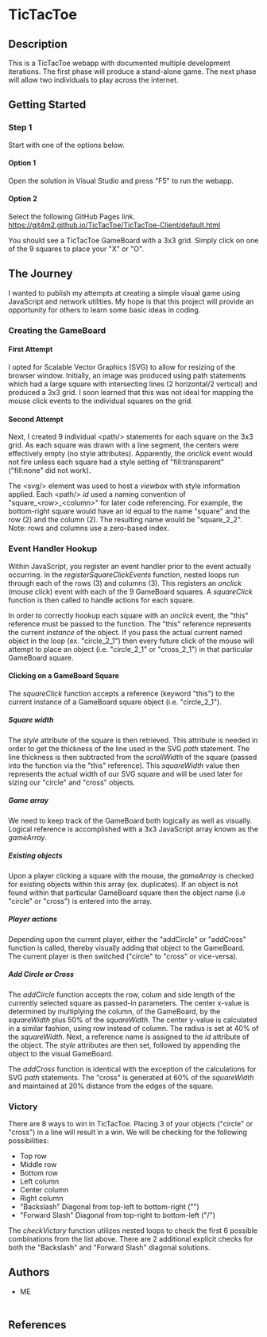 # TicTacToe

## Description
This is a TicTacToe webapp with documented multiple development 
iterations. The first phase will produce a stand-alone game. The 
next phase will allow two individuals to play across the internet.

## Getting Started

### Step 1
Start with one of the options below.

#### Option 1
Open the solution in Visual Studio and 
press "F5" to run the webapp.

#### Option 2
Select the following GitHub Pages link.
https://git4m2.github.io/TicTacToe/TicTacToe-Client/default.html

You should see a TicTacToe GameBoard with a 3x3 grid.
Simply click on one of the 9 squares to place your "X" or "O".

## The Journey
I wanted to publish my attempts at creating a simple visual 
game using JavaScript and network utilities. My hope is that 
this project will provide an opportunity for others to learn 
some basic ideas in coding.

### Creating the GameBoard

#### First Attempt
I opted for Scalable Vector Graphics (SVG) to allow for resizing 
of the browser window. Initially, an image was produced using 
path statements which had a large square with intersecting lines 
(2 horizontal/2 vertical) and produced a 3x3 grid. I soon 
learned that this was not ideal for mapping the mouse click 
events to the individual squares on the grid.

#### Second Attempt
Next, I created 9 individual &lt;path/&gt; statements for each 
square on the 3x3 grid. As each square was drawn with a line 
segment, the centers were effectively empty (no style attributes). 
Apparently, the *onclick* event would not fire unless each square 
had a style setting of "fill:transparent" ("fill:none" did not work).

The &lt;svg/&gt; element was used to host a *viewbox* with style 
information applied. Each &lt;path/&gt; *id* used a naming convention 
of "square\_&lt;row&gt;\_&lt;column&gt;" for later code referencing. 
For example, the bottom-right square would have an id equal to the 
name "square" and the row (2) and the column (2). The resulting name 
would be "square\_2\_2". Note: rows and columns use a zero-based index.

### Event Handler Hookup
Within JavaScript, you register an event handler prior to the event 
actually occurring. In the *registerSquareClickEvents* function, 
nested loops run through each of the rows (3) and columns (3). This 
registers an *onclick* (mouse click) event with each of the 9 GameBoard 
squares. A *squareClick* function is then called to handle actions for 
each square. 

In order to correctly hookup each square with an *onclick* event, the 
"this" reference must be passed to the function. The "this" reference 
represents the current *instance* of the object. If you pass the actual 
current named object in the loop (ex. "circle_2_1") then every future 
click of the mouse will attempt to place an object (i.e. "circle_2_1" 
or "cross_2_1") in that particular GameBoard square.

#### Clicking on a GameBoard Square
The *squareClick* function accepts a reference (keyword "this") to the 
current instance of a GameBoard square object (i.e. "circle_2_1"). 

##### Square width
The *style* attribute of the square is then retrieved. This attribute 
is needed in order to get the thickness of the line used in the SVG 
*path* statement. The line thickness is then subtracted from the 
*scrollWidth* of the square (passed into the function via the "this" 
reference). This *squareWidth* value then represents the actual width 
of our SVG square and will be used later for sizing our "circle" and 
"cross" objects.

##### Game array
We need to keep track of the GameBoard both logically as well as 
visually. Logical reference is accomplished with a 3x3 JavaScript 
array known as the *gameArray*. 

##### Existing objects
Upon a player clicking a square with the mouse, the *gameArray* is 
checked for existing objects within this array (ex. duplicates). If an 
object is not found within that particular GameBoard square then the 
object name (i.e "circle" or "cross") is entered into the array. 

##### Player actions
Depending upon the current player, either the "addCircle" or "addCross" 
function is called, thereby visually adding that object to the 
GameBoard. The current player is then switched ("circle" to "cross" or 
vice-versa). 

##### Add Circle or Cross
The *addCircle* function accepts the row, colum and side length of the 
currently selected square as passed-in parameters. The center x-value 
is determined by multiplying the column, of the GameBoard, by the 
*squareWidth* plus 50% of the *squareWidth*. The center y-value is 
calculated in a similar fashion, using row instead of column. The 
radius is set at 40% of the *squareWidth*. Next, a reference name is 
assigned to the *id* attribute of the object. The *style* attributes 
are then set, followed by appending the object to the visual GameBoard. 

The *addCross* function is identical with the exception of the 
calculations for SVG *path* statements. The "cross" is generated at 60% 
of the *squareWidth* and maintained at 20% distance from the edges of 
the square. 

### Victory
There are 8 ways to win in TicTacToe. Placing 3 of your objects 
("circle" or "cross") in a line will result in a win. We will be 
checking for the following possibilities: 

* Top row
* Middle row
* Bottom row
* Left column
* Center column
* Right column
* "Backslash" Diagonal from top-left to bottom-right ("\")
* "Forward Slash" Diagonal from top-right to bottom-left ("/")

The *checkVictory* function utilizes nested loops to check the first 6 possible 
combinations from the list above. There are 2 additional explicit checks for both 
the "Backslash" and "Forward Slash" diagonal solutions.


## Authors
* ME
<br/><br/>

## References
<br/><br/>
